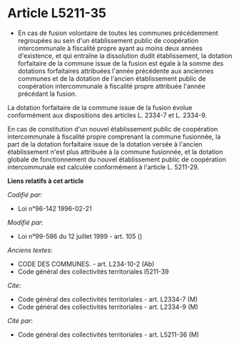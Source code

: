 # Article L5211-35

- En cas de fusion volontaire de toutes les communes précédemment regroupées au sein d'un établissement public de coopération
intercommunale à fiscalité propre ayant au moins deux années d'existence, et qui entraîne la dissolution dudit établissement,
la dotation forfaitaire de la commune issue de la fusion est égale à la somme des dotations forfaitaires attribuées l'année
précédente aux anciennes communes et de la dotation de l'ancien établissement public de coopération intercommunale à
fiscalité propre attribuée l'année précédant la fusion.

La dotation forfaitaire de la commune issue de la fusion évolue conformément aux dispositions des articles L. 2334-7 et L.
2334-9.

En cas de constitution d'un nouvel établissement public de coopération intercommunale à fiscalité propre comprenant la
commune fusionnée, la part de la dotation forfaitaire issue de la dotation versée à l'ancien établissement n'est plus
attribuée à la commune fusionnée, et la dotation globale de fonctionnement du nouvel établissement public de coopération
intercommunale est calculée conformément à l'article L. 5211-29.

**Liens relatifs à cet article**

_Codifié par_:

  - Loi n°96-142 1996-02-21

_Modifié par_:

  - Loi n°99-586 du 12 juillet 1999 - art. 105 ()

_Anciens textes_:

  - CODE DES COMMUNES. - art. L234-10-2 (Ab)
  - Code général des collectivités territoriales l5211-39

_Cite_:

  - Code général des collectivités territoriales - art. L2334-7 (M)
  - Code général des collectivités territoriales - art. L2334-9 (M)

_Cité par_:

  - Code général des collectivités territoriales - art. L5211-36 (M)
